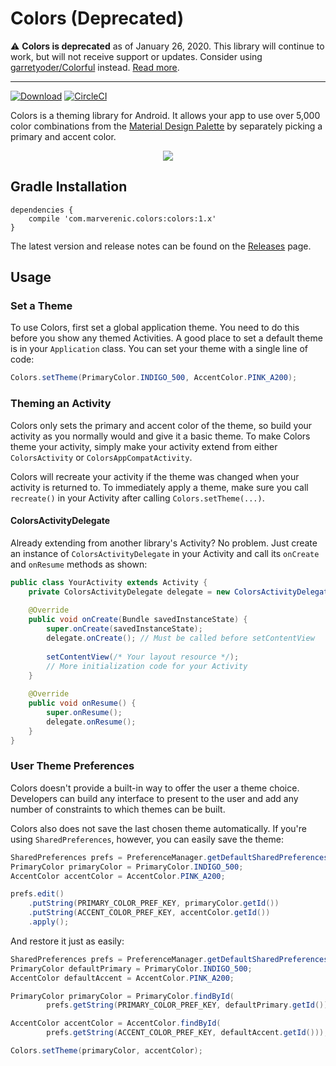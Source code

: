 # Colors (Deprecated)

⚠ **Colors is deprecated** as of January 26, 2020.
This library will continue to work, but will not receive support or updates.
Consider using [garretyoder/Colorful](https://github.com/garretyoder/Colorful) instead.
[Read more](https://andrewbailey.dev/post/2020/01/26/rebranding-marverenic).

---

[ ![Download](https://api.bintray.com/packages/marverenic/Colors/com.marverenic.colors/images/download.svg)](https://bintray.com/marverenic/Colors/com.marverenic.colors/_latestVersion)
[![CircleCI](https://circleci.com/gh/marverenic/Colors.svg?style=svg)](https://circleci.com/gh/marverenic/Colors)

Colors is a theming library for Android. It allows your app to use over 5,000 color combinations from the [Material Design Palette](https://material.io/guidelines/style/color.html#color-color-tool) by separately picking a primary and accent color.

<p align="center">
    <img src="https://github.com/marverenic/Colors/raw/master/preview.gif">
</p>

## Gradle Installation
```
dependencies {
    compile 'com.marverenic.colors:colors:1.x'
}
```

The latest version and release notes can be found on the [Releases](https://github.com/marverenic/Colors/releases) page.

## Usage
### Set a Theme
To use Colors, first set a global application theme. You need to do this before you show any themed Activities. A good place to set a default theme is in your `Application` class. You can set your theme with a single line of code:

```java
Colors.setTheme(PrimaryColor.INDIGO_500, AccentColor.PINK_A200);
```

### Theming an Activity
Colors only sets the primary and accent color of the theme, so build your activity as you normally would and give it a basic theme. To make Colors theme your activity, simply make your activity extend from either `ColorsActivity` or `ColorsAppCompatActivity`.

Colors will recreate your activity if the theme was changed when your activity is returned to. To immediately apply a theme, make sure you call `recreate()` in your Activity after calling `Colors.setTheme(...)`.

#### ColorsActivityDelegate
Already extending from another library's Activity? No problem. Just create an instance of `ColorsActivityDelegate` in your Activity and call its `onCreate` and `onResume` methods as shown:

```java
public class YourActivity extends Activity {
    private ColorsActivityDelegate delegate = new ColorsActivityDelegate(this);
    
    @Override
    public void onCreate(Bundle savedInstanceState) {
        super.onCreate(savedInstanceState);
        delegate.onCreate(); // Must be called before setContentView
        
        setContentView(/* Your layout resource */);
        // More initialization code for your Activity
    }
    
    @Override
    public void onResume() {
        super.onResume();
        delegate.onResume();
    }
}
```

### User Theme Preferences
Colors doesn't provide a built-in way to offer the user a theme choice. Developers can build any interface to present to the user and add any number of constraints to which themes can be built.

Colors also does not save the last chosen theme automatically. If you're using `SharedPreferences`, however, you can easily save the theme:

```java
SharedPreferences prefs = PreferenceManager.getDefaultSharedPreferences(context);
PrimaryColor primaryColor = PrimaryColor.INDIGO_500;
AccentColor accentColor = AccentColor.PINK_A200;

prefs.edit()
    .putString(PRIMARY_COLOR_PREF_KEY, primaryColor.getId())
    .putString(ACCENT_COLOR_PREF_KEY, accentColor.getId())
    .apply();
```

And restore it just as easily:

```java
SharedPreferences prefs = PreferenceManager.getDefaultSharedPreferences(context);
PrimaryColor defaultPrimary = PrimaryColor.INDIGO_500;
AccentColor defaultAccent = AccentColor.PINK_A200;

PrimaryColor primaryColor = PrimaryColor.findById(
        prefs.getString(PRIMARY_COLOR_PREF_KEY, defaultPrimary.getId()));

AccentColor accentColor = AccentColor.findById(
        prefs.getString(ACCENT_COLOR_PREF_KEY, defaultAccent.getId()));

Colors.setTheme(primaryColor, accentColor);
```
